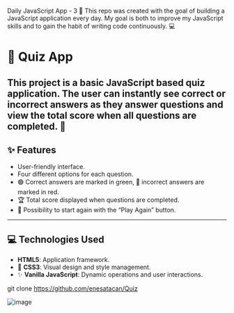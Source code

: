 Daily JavaScript App - 3 🚀
This repo was created with the goal of building a JavaScript application every day. My goal is both to improve my JavaScript skills and to gain the habit of writing code continuously. 💻

# 🎉 Quiz App

This project is a basic **JavaScript based quiz application**. The user can instantly see correct or incorrect answers as they answer questions and view the total score when all questions are completed. 🚀
---

## ✨ Features

- User-friendly interface.
- Four different options for each question.
- 🟢 Correct answers are marked in green, 🔴 incorrect answers are marked in red.
- 🏆 Total score displayed when questions are completed.
- 🔄 Possibility to start again with the “Play Again” button.

---

## 💻 Technologies Used

- **HTML5**: Application framework.
- 🎨 **CSS3**: Visual design and style management.
- ✨ **Vanilla JavaScript**: Dynamic operations and user interactions.

git clone https://github.com/enesatacan/Quiz

  ![image](https://github.com/user-attachments/assets/6f640e5a-1af5-4e1d-9d7a-748bf4d2a847)
